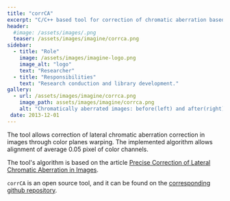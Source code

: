 ```yaml
---
title: "corrCA"
excerpt: "C/C++ based tool for correction of chromatic aberration based on calibration."
header:
  #image: /assets/images/.png
  teaser: /assets/images/imagine/corrca.png
sidebar:
  - title: "Role"
    image: /assets/images/imagine-logo.png
    image_alt: "logo"
    text: "Researcher"
  - title: "Responsibilities"
    text: "Research conduction and library development."
gallery:
  - url: /assets/images/imagine/corrca.png
    image_path: assets/images/imagine/corrca.png
    alt: "Chromatically aberrated images: before(left) and after(right) of the correction."
 date: 2013-12-01
---
```


The tool allows correction of  lateral chromatic aberration correction in images through color planes warping. The implemented algorithm allows alignment of average 0.05 pixel of color channels. 

The tool's algorithm is based on the article [Precise Correction of Lateral Chromatic Aberration in Images](http://hal.archives-ouvertes.fr/docs/00/85/87/03/PDF/main_rudakovv_psivt13.pdf). 

`corrCA` is an open source tool, and it can be found on the [corresponding github repository](https://github.com/vicrucann/corrCA-prototype).